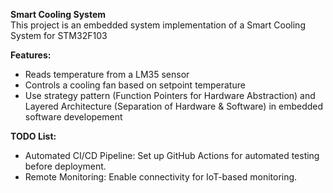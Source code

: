 **Smart Cooling System**<br>
This project is an embedded system implementation of a Smart Cooling System for STM32F103

**Features:**
- Reads temperature from a LM35 sensor
- Controls a cooling fan based on setpoint temperature
- Use  strategy pattern (Function Pointers for Hardware Abstraction) and  Layered Architecture (Separation of Hardware & Software) in 
  embedded software developement

**TODO List:**
- Automated CI/CD Pipeline: Set up GitHub Actions for automated testing before deployment.
- Remote Monitoring:  Enable connectivity for IoT-based monitoring.

